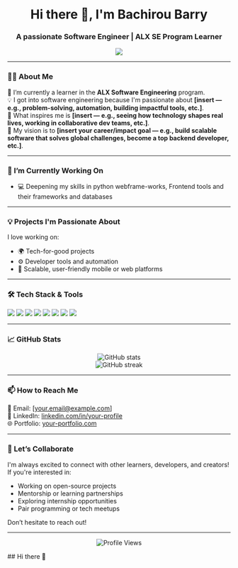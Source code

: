 <h1 align="center">Hi there 👋, I'm Bachirou Barry</h1>
<h3 align="center">A passionate Software Engineer | ALX SE Program Learner</h3>

<p align="center">
  <img src="https://readme-typing-svg.herokuapp.com/?lines=Welcome+to+my+GitHub+Profile!;Passionate+about+Tech+%F0%9F%92%BB;Let's+build+amazing+things+together!&center=true&width=500&height=45">
</p>

---

### 👨‍💻 About Me

🚀 I’m currently a learner in the **ALX Software Engineering** program.  
💡 I got into software engineering because I'm passionate about **[insert — e.g., problem-solving, automation, building impactful tools, etc.]**.  
🌱 What inspires me is **[insert — e.g., seeing how technology shapes real lives, working in collaborative dev teams, etc.]**.  
🎯 My vision is to **[insert your career/impact goal — e.g., build scalable software that solves global challenges, become a top backend developer, etc.]**.

---

### 🔭 I’m Currently Working On

- 💻 Deepening my skills in python webframe-works, Frontend tools and their frameworks and databases
---

### 💡 Projects I'm Passionate About

I love working on:

- 🌍 Tech-for-good projects 
- ⚙️ Developer tools and automation
- 📱 Scalable, user-friendly mobile or web platforms

---

### 🛠️ Tech Stack & Tools

<p align="left">
  <img src="https://img.shields.io/badge/-Python-3776AB?style=flat-square&logo=python&logoColor=white"/>
  <img src="https://img.shields.io/badge/-JavaScript-F7DF1E?style=flat-square&logo=javascript&logoColor=black"/>
  <img src="https://img.shields.io/badge/-Django-092E20?style=flat-square&logo=django&logoColor=white"/>
  <img src="https://img.shields.io/badge/-React-61DAFB?style=flat-square&logo=react&logoColor=black"/>
  <img src="https://img.shields.io/badge/-PostgreSQL-336791?style=flat-square&logo=postgresql&logoColor=white"/>
  <img src="https://img.shields.io/badge/-Git-F05032?style=flat-square&logo=git&logoColor=white"/>
  <img src="https://img.shields.io/badge/-Linux-FCC624?style=flat-square&logo=linux&logoColor=black"/>
  <img src="https://img.shields.io/badge/-Docker-2496ED?style=flat-square&logo=docker&logoColor=white"/>
</p>

---

### 📈 GitHub Stats

<p align="center">
  <img src="https://github-readme-stats.vercel.app/api?username=your-username&show_icons=true&theme=tokyonight" alt="GitHub stats"/>
  <br/>
  <img src="https://github-readme-streak-stats.herokuapp.com/?user=your-username&theme=tokyonight" alt="GitHub streak"/>
</p>

---

### 📫 How to Reach Me

📧 Email: [your.email@example.com]  
💼 LinkedIn: [linkedin.com/in/your-profile](https://linkedin.com/in/your-profile)  
🌐 Portfolio: [your-portfolio.com](https://your-portfolio.com)

---

### 🤝 Let’s Collaborate

I'm always excited to connect with other learners, developers, and creators! If you're interested in:

- Working on open-source projects  
- Mentorship or learning partnerships  
- Exploring internship opportunities  
- Pair programming or tech meetups  

Don’t hesitate to reach out!

---

<p align="center">
  <img src="https://komarev.com/ghpvc/?username=your-username&style=flat-square&color=blue" alt="Profile Views"/>
</p>
## Hi there 👋

<!--
**Bashiru200/Bashiru200** is a ✨ _special_ ✨ repository because its `README.md` (this file) appears on your GitHub profile.

Here are some ideas to get you started:

- 🔭 I’m currently working on ...
- 🌱 I’m currently learning ...
- 👯 I’m looking to collaborate on ...
- 🤔 I’m looking for help with ...
- 💬 Ask me about ...
- 📫 How to reach me: ...
- 😄 Pronouns: ...
- ⚡ Fun fact: ...
-->
